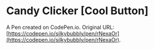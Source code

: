 # Candy Clicker [Cool Button]

A Pen created on CodePen.io. Original URL: [https://codepen.io/silkybubbly/pen/rNexaOr](https://codepen.io/silkybubbly/pen/rNexaOr).


